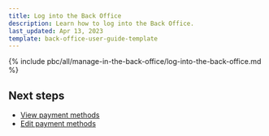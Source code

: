 ```yaml
---
title: Log into the Back Office
description: Learn how to log into the Back Office.
last_updated: Apr 13, 2023
template: back-office-user-guide-template
---
```


{% include pbc/all/manage-in-the-back-office/log-into-the-back-office.md %} <!-- To edit, see /_includes/pbc/all/manage-in-the-back-office/log-into-the-back-office.md -->

## Next steps

* [View payment methods](/docs/pbc/all/payment-service-provider/{{page.version}}/base-shop/manage-in-the-back-office/view-payment-methods.html)
* [Edit payment methods](/docs/pbc/all/payment-service-provider/{{page.version}}/base-shop/manage-in-the-back-office/edit-payment-methods.html)
